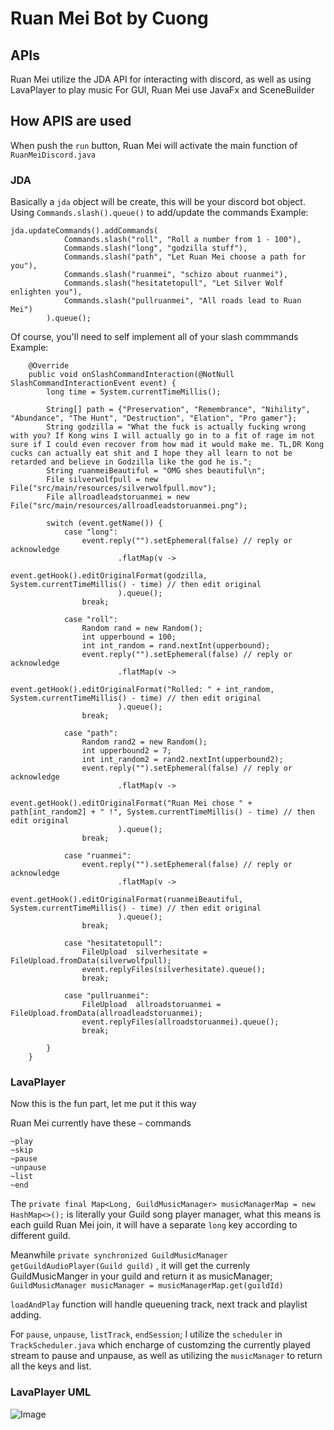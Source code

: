 # Ruan Mei Bot by Cuong

## APIs
Ruan Mei utilize the JDA API for interacting with discord, as well as using LavaPlayer to play music
For GUI, Ruan Mei use JavaFx and SceneBuilder

## How APIS are used
When push the ```run``` button, Ruan Mei will activate the main function of  ```RuanMeiDiscord.java```
### JDA
Basically a ```jda``` object will be create, this will be your discord bot object.
Using ```Commands.slash().queue()``` to add/update the commands
Example:
```
jda.updateCommands().addCommands(
            Commands.slash("roll", "Roll a number from 1 - 100"),
            Commands.slash("long", "godzilla stuff"),
            Commands.slash("path", "Let Ruan Mei choose a path for you"),
            Commands.slash("ruanmei", "schizo about ruanmei"),
            Commands.slash("hesitatetopull", "Let Silver Wolf enlighten you"),
            Commands.slash("pullruanmei", "All roads lead to Ruan Mei")
        ).queue();
```
Of course, you'll need to self implement all of your slash commmands
Example:
```
    @Override
    public void onSlashCommandInteraction(@NotNull SlashCommandInteractionEvent event) {
        long time = System.currentTimeMillis();

        String[] path = {"Preservation", "Remembrance", "Nihility", "Abundance", "The Hunt", "Destruction", "Elation", "Pro gamer"};
        String godzilla = "What the fuck is actually fucking wrong with you? If Kong wins I will actually go in to a fit of rage im not sure if I could even recover from how mad it would make me. TL,DR Kong cucks can actually eat shit and I hope they all learn to not be retarded and believe in Godzilla like the god he is.";
        String ruanmeiBeautiful = "OMG shes beautiful\n";
        File silverwolfpull = new File("src/main/resources/silverwolfpull.mov");
        File allroadleadstoruanmei = new File("src/main/resources/allroadleadstoruanmei.png");

        switch (event.getName()) {
            case "long":
                event.reply("").setEphemeral(false) // reply or acknowledge
                        .flatMap(v ->
                                event.getHook().editOriginalFormat(godzilla, System.currentTimeMillis() - time) // then edit original
                        ).queue();
                break;

            case "roll":
                Random rand = new Random();
                int upperbound = 100;
                int int_random = rand.nextInt(upperbound);
                event.reply("").setEphemeral(false) // reply or acknowledge
                        .flatMap(v ->
                                event.getHook().editOriginalFormat("Rolled: " + int_random, System.currentTimeMillis() - time) // then edit original
                        ).queue();
                break;

            case "path":
                Random rand2 = new Random();
                int upperbound2 = 7;
                int int_random2 = rand2.nextInt(upperbound2);
                event.reply("").setEphemeral(false) // reply or acknowledge
                        .flatMap(v ->
                                event.getHook().editOriginalFormat("Ruan Mei chose " + path[int_random2] + " !", System.currentTimeMillis() - time) // then edit original
                        ).queue();
                break;

            case "ruanmei":
                event.reply("").setEphemeral(false) // reply or acknowledge
                        .flatMap(v ->
                                event.getHook().editOriginalFormat(ruanmeiBeautiful, System.currentTimeMillis() - time) // then edit original
                        ).queue();
                break;

            case "hesitatetopull":
                FileUpload  silverhesitate = FileUpload.fromData(silverwolfpull);
                event.replyFiles(silverhesitate).queue();
                break;

            case "pullruanmei":
                FileUpload  allroadstoruanmei = FileUpload.fromData(allroadleadstoruanmei);
                event.replyFiles(allroadstoruanmei).queue();
                break;

        }
    }
```
### LavaPlayer
Now this is the fun part, let me put it this way

Ruan Mei currently have these ```~``` commands
```
~play
~skip
~pause
~unpause
~list
~end
```

The ```private final Map<Long, GuildMusicManager> musicManagerMap = new HashMap<>();``` is literally your Guild song player manager, what this means is each guild Ruan Mei join, it will have a separate ```long``` key according to different guild.

Meanwhile ```private synchronized GuildMusicManager getGuildAudioPlayer(Guild guild)``` , it will get the currenly GuildMusicManger in your guild and return it as musicManager; ```GuildMusicManager musicManager = musicManagerMap.get(guildId)```

```loadAndPlay``` function will handle queuening track, next track and playlist adding.

For ```pause```, ```unpause```, ```listTrack```, ```endSession```; I utilize the ```scheduler``` in ```TrackScheduler.java``` which encharge of customzing the currently played stream to pause and unpause, as well as utilizing the ```musicManager``` to return all the keys and list.

### LavaPlayer UML
![Image](/assets/LavaPlayer.png)
